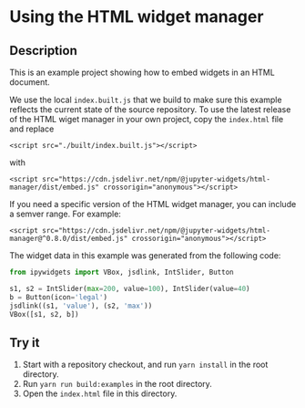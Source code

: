 # Using the HTML widget manager

## Description

This is an example project showing how to embed widgets in an HTML document.

We use the local `index.built.js` that we build to make sure this example
reflects the current state of the source repository. To use the latest release
of the HTML wiget manager in your own project, copy the `index.html` file and
replace

`<script src="./built/index.built.js"></script>`

with

`<script src="https://cdn.jsdelivr.net/npm/@jupyter-widgets/html-manager/dist/embed.js" crossorigin="anonymous"></script>`

If you need a specific version of the HTML widget manager, you can include a
semver range. For example:

`<script src="https://cdn.jsdelivr.net/npm/@jupyter-widgets/html-manager@^0.8.0/dist/embed.js" crossorigin="anonymous"></script>`

The widget data in this example was generated from the following code:

```python
from ipywidgets import VBox, jsdlink, IntSlider, Button

s1, s2 = IntSlider(max=200, value=100), IntSlider(value=40)
b = Button(icon='legal')
jsdlink((s1, 'value'), (s2, 'max'))
VBox([s1, s2, b])
```

## Try it

1. Start with a repository checkout, and run `yarn install` in the root directory.
2. Run `yarn run build:examples` in the root directory.
3. Open the `index.html` file in this directory.
